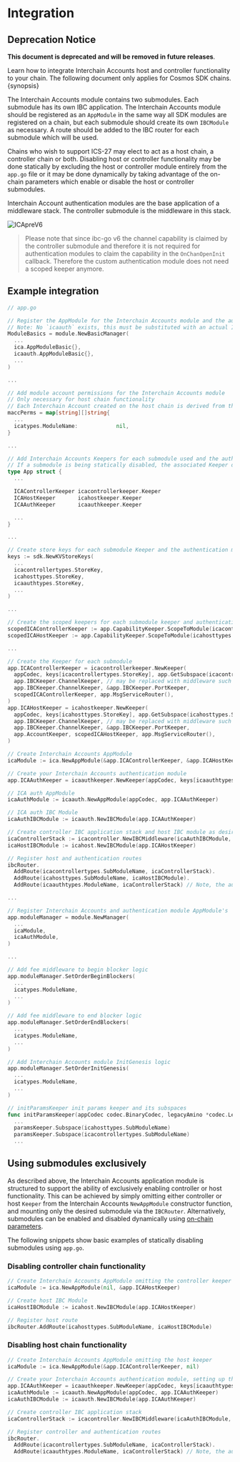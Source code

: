 <!--
order: 1
-->

# Integration

## Deprecation Notice

**This document is deprecated and will be removed in future releases**.

Learn how to integrate Interchain Accounts host and controller functionality to your chain. The following document only applies for Cosmos SDK chains. {synopsis}

The Interchain Accounts module contains two submodules. Each submodule has its own IBC application. The Interchain Accounts module should be registered as an `AppModule` in the same way all SDK modules are registered on a chain, but each submodule should create its own `IBCModule` as necessary. A route should be added to the IBC router for each submodule which will be used. 

Chains who wish to support ICS-27 may elect to act as a host chain, a controller chain or both. Disabling host or controller functionality may be done statically by excluding the host or controller module entirely from the `app.go` file or it may be done dynamically by taking advantage of the on-chain parameters which enable or disable the host or controller submodules. 

Interchain Account authentication modules are the base application of a middleware stack. The controller submodule is the middleware in this stack.

![ICApreV6](../../../assets/ica/ica-pre-v6.png)

> Please note that since ibc-go v6 the channel capability is claimed by the controller submodule and therefore it is not required for authentication modules to claim the capability in the `OnChanOpenInit` callback. Therefore the custom authentication module does not need a scoped keeper anymore.

## Example integration

```go
// app.go

// Register the AppModule for the Interchain Accounts module and the authentication module
// Note: No `icaauth` exists, this must be substituted with an actual Interchain Accounts authentication module
ModuleBasics = module.NewBasicManager(
  ...
  ica.AppModuleBasic{},
  icaauth.AppModuleBasic{},
  ...
)

... 

// Add module account permissions for the Interchain Accounts module
// Only necessary for host chain functionality
// Each Interchain Account created on the host chain is derived from the module account created
maccPerms = map[string][]string{
  ...
  icatypes.ModuleName:            nil,
}

...

// Add Interchain Accounts Keepers for each submodule used and the authentication module
// If a submodule is being statically disabled, the associated Keeper does not need to be added. 
type App struct {
  ...

  ICAControllerKeeper icacontrollerkeeper.Keeper
  ICAHostKeeper       icahostkeeper.Keeper
  ICAAuthKeeper       icaauthkeeper.Keeper

  ...
}

...

// Create store keys for each submodule Keeper and the authentication module
keys := sdk.NewKVStoreKeys(
  ...
  icacontrollertypes.StoreKey,
  icahosttypes.StoreKey,
  icaauthtypes.StoreKey,
  ...
)

... 

// Create the scoped keepers for each submodule keeper and authentication keeper
scopedICAControllerKeeper := app.CapabilityKeeper.ScopeToModule(icacontrollertypes.SubModuleName)
scopedICAHostKeeper := app.CapabilityKeeper.ScopeToModule(icahosttypes.SubModuleName)

...

// Create the Keeper for each submodule
app.ICAControllerKeeper = icacontrollerkeeper.NewKeeper(
  appCodec, keys[icacontrollertypes.StoreKey], app.GetSubspace(icacontrollertypes.SubModuleName),
  app.IBCKeeper.ChannelKeeper, // may be replaced with middleware such as ics29 fee
  app.IBCKeeper.ChannelKeeper, &app.IBCKeeper.PortKeeper,
  scopedICAControllerKeeper, app.MsgServiceRouter(),
)
app.ICAHostKeeper = icahostkeeper.NewKeeper(
  appCodec, keys[icahosttypes.StoreKey], app.GetSubspace(icahosttypes.SubModuleName),
  app.IBCKeeper.ChannelKeeper, // may be replaced with middleware such as ics29 fee
  app.IBCKeeper.ChannelKeeper, &app.IBCKeeper.PortKeeper,
  app.AccountKeeper, scopedICAHostKeeper, app.MsgServiceRouter(),
)

// Create Interchain Accounts AppModule
icaModule := ica.NewAppModule(&app.ICAControllerKeeper, &app.ICAHostKeeper)

// Create your Interchain Accounts authentication module
app.ICAAuthKeeper = icaauthkeeper.NewKeeper(appCodec, keys[icaauthtypes.StoreKey], app.ICAControllerKeeper)

// ICA auth AppModule
icaAuthModule := icaauth.NewAppModule(appCodec, app.ICAAuthKeeper)

// ICA auth IBC Module
icaAuthIBCModule := icaauth.NewIBCModule(app.ICAAuthKeeper)

// Create controller IBC application stack and host IBC module as desired
icaControllerStack := icacontroller.NewIBCMiddleware(icaAuthIBCModule, app.ICAControllerKeeper)
icaHostIBCModule := icahost.NewIBCModule(app.ICAHostKeeper)

// Register host and authentication routes
ibcRouter.
  AddRoute(icacontrollertypes.SubModuleName, icaControllerStack).
  AddRoute(icahosttypes.SubModuleName, icaHostIBCModule).
  AddRoute(icaauthtypes.ModuleName, icaControllerStack) // Note, the authentication module is routed to the top level of the middleware stack

...

// Register Interchain Accounts and authentication module AppModule's
app.moduleManager = module.NewManager(
  ...
  icaModule,
  icaAuthModule,
)

...

// Add fee middleware to begin blocker logic
app.moduleManager.SetOrderBeginBlockers(
  ...
  icatypes.ModuleName,
  ...
)

// Add fee middleware to end blocker logic
app.moduleManager.SetOrderEndBlockers(
  ...
  icatypes.ModuleName,
  ...
)

// Add Interchain Accounts module InitGenesis logic
app.moduleManager.SetOrderInitGenesis(
  ...
  icatypes.ModuleName,
  ...
)

// initParamsKeeper init params keeper and its subspaces
func initParamsKeeper(appCodec codec.BinaryCodec, legacyAmino *codec.LegacyAmino, key, tkey sdk.StoreKey) paramskeeper.Keeper {
  ...
  paramsKeeper.Subspace(icahosttypes.SubModuleName)
  paramsKeeper.Subspace(icacontrollertypes.SubModuleName)
  ...
```

## Using submodules exclusively

As described above, the Interchain Accounts application module is structured to support the ability of exclusively enabling controller or host functionality.
This can be achieved by simply omitting either controller or host `Keeper` from the Interchain Accounts `NewAppModule` constructor function, and mounting only the desired submodule via the `IBCRouter`.
Alternatively, submodules can be enabled and disabled dynamically using [on-chain parameters](../parameters.md).

The following snippets show basic examples of statically disabling submodules using `app.go`.

### Disabling controller chain functionality

```go
// Create Interchain Accounts AppModule omitting the controller keeper
icaModule := ica.NewAppModule(nil, &app.ICAHostKeeper)

// Create host IBC Module
icaHostIBCModule := icahost.NewIBCModule(app.ICAHostKeeper)

// Register host route
ibcRouter.AddRoute(icahosttypes.SubModuleName, icaHostIBCModule)
```

### Disabling host chain functionality

```go
// Create Interchain Accounts AppModule omitting the host keeper
icaModule := ica.NewAppModule(&app.ICAControllerKeeper, nil)

// Create your Interchain Accounts authentication module, setting up the Keeper, AppModule and IBCModule appropriately
app.ICAAuthKeeper = icaauthkeeper.NewKeeper(appCodec, keys[icaauthtypes.StoreKey], app.ICAControllerKeeper)
icaAuthModule := icaauth.NewAppModule(appCodec, app.ICAAuthKeeper)
icaAuthIBCModule := icaauth.NewIBCModule(app.ICAAuthKeeper)

// Create controller IBC application stack
icaControllerStack := icacontroller.NewIBCMiddleware(icaAuthIBCModule, app.ICAControllerKeeper)

// Register controller and authentication routes
ibcRouter.
  AddRoute(icacontrollertypes.SubModuleName, icaControllerStack).
  AddRoute(icaauthtypes.ModuleName, icaControllerStack) // Note, the authentication module is routed to the top level of the middleware stack
```
